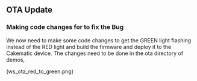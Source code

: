 
## OTA Update 

### Making code changes for to fix the Bug

We now need to make some code changes to get the GREEN light flashing instead of the RED light and build the firmware and deploy it to the Cakematic device. The changes need to be done in the ota directory of demos, 

(ws_ota_red_to_green.png)


